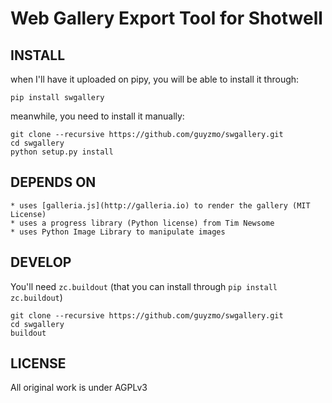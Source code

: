 Web Gallery Export Tool for Shotwell
====================================

INSTALL
-------

when I'll have it uploaded on pipy, you will be able to install it through:

    pip install swgallery

meanwhile, you need to install it manually:

    git clone --recursive https://github.com/guyzmo/swgallery.git
    cd swgallery
    python setup.py install

DEPENDS ON
----------

    * uses [galleria.js](http://galleria.io) to render the gallery (MIT License)
    * uses a progress library (Python license) from Tim Newsome
    * uses Python Image Library to manipulate images


DEVELOP
-------

You'll need `zc.buildout` (that you can install through `pip install zc.buildout`)

    git clone --recursive https://github.com/guyzmo/swgallery.git
    cd swgallery
    buildout

LICENSE
-------

All original work is under AGPLv3


